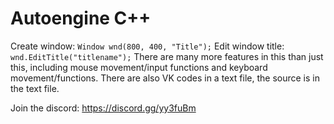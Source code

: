 # Autoengine C++
Create window: ```Window wnd(800, 400, "Title");```
Edit window title: ```wnd.EditTitle("titlename");```
There are many more features in this than just this, including mouse movement/input functions and keyboard movement/functions.
There are also VK codes in a text file, the source is in the text file.

Join the discord: https://discord.gg/yy3fuBm
